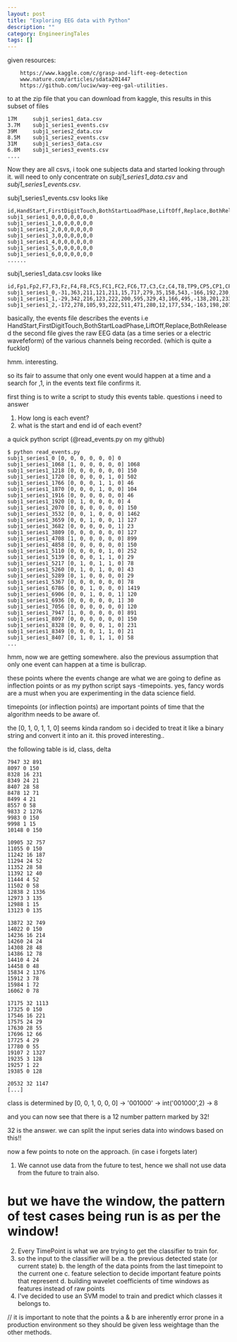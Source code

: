 ```yaml
---
layout: post
title: "Exploring EEG data with Python"
description: ""
category: EngineeringTales
tags: []
---
```




given resources:

```
    https://www.kaggle.com/c/grasp-and-lift-eeg-detection
    www.nature.com/articles/sdata201447
    https://github.com/luciw/way-eeg-gal-utilities.
```

to at the zip file that you can download from kaggle,
this results in this subset of files

```
17M     subj1_series1_data.csv
3.7M    subj1_series1_events.csv
39M     subj1_series2_data.csv
8.5M    subj1_series2_events.csv
31M     subj1_series3_data.csv
6.8M    subj1_series3_events.csv
....
```

Now they are all csvs, i took one subjects data and started looking through it.
will need to only concentrate on *subj1_series1_data.csv* and *subj1_series1_events.csv*.

subj1_series1_events.csv looks like

```
id,HandStart,FirstDigitTouch,BothStartLoadPhase,LiftOff,Replace,BothReleased
subj1_series1_0,0,0,0,0,0,0
subj1_series1_1,0,0,0,0,0,0
subj1_series1_2,0,0,0,0,0,0
subj1_series1_3,0,0,0,0,0,0
subj1_series1_4,0,0,0,0,0,0
subj1_series1_5,0,0,0,0,0,0
subj1_series1_6,0,0,0,0,0,0
......
```

subj1_series1_data.csv looks like

```
id,Fp1,Fp2,F7,F3,Fz,F4,F8,FC5,FC1,FC2,FC6,T7,C3,Cz,C4,T8,TP9,CP5,CP1,CP2,CP6,TP10,P7,P3,Pz,P4,P8,PO9,O1,Oz,O2,PO10
subj1_series1_0,-31,363,211,121,211,15,717,279,35,158,543,-166,192,230,573,860,128,59,272,473,325,379,536,348,383,105,607,289,459,173,120,704
subj1_series1_1,-29,342,216,123,222,200,595,329,43,166,495,-138,201,233,554,846,185,47,269,455,307,368,529,327,369,78,613,248,409,141,83,737
subj1_series1_2,-172,278,105,93,222,511,471,280,12,177,534,-163,198,207,542,768,145,52,250,452,273,273,511,319,355,66,606,320,440,141,62,677
```

basically, the events file describes the events i.e HandStart,FirstDigitTouch,BothStartLoadPhase,LiftOff,Replace,BothReleased
the second file gives the raw EEG data (as a time series or a electric wavefeform) of the various channels being recorded. (which is quite a fucklot)

hmm. interesting.

so its fair to assume that only one event would happen at a time and a search for ,1, in the events text file confirms it.

first thing is to write a script to study this events table.
questions i need to answer

1. How long is each event?
2. what is the start and end id of each event?


a quick python script (@read_events.py on my github)

```
$ python read_events.py                                                                                            
subj1_series1_0 [0, 0, 0, 0, 0, 0] 0
subj1_series1_1068 [1, 0, 0, 0, 0, 0] 1068
subj1_series1_1218 [0, 0, 0, 0, 0, 0] 150
subj1_series1_1720 [0, 0, 0, 0, 1, 0] 502
subj1_series1_1766 [0, 0, 0, 1, 1, 0] 46
subj1_series1_1870 [0, 0, 0, 1, 0, 0] 104
subj1_series1_1916 [0, 0, 0, 0, 0, 0] 46
subj1_series1_1920 [0, 1, 0, 0, 0, 0] 4
subj1_series1_2070 [0, 0, 0, 0, 0, 0] 150
subj1_series1_3532 [0, 0, 1, 0, 0, 0] 1462
subj1_series1_3659 [0, 0, 1, 0, 0, 1] 127
subj1_series1_3682 [0, 0, 0, 0, 0, 1] 23
subj1_series1_3809 [0, 0, 0, 0, 0, 0] 127
subj1_series1_4708 [1, 0, 0, 0, 0, 0] 899
subj1_series1_4858 [0, 0, 0, 0, 0, 0] 150
subj1_series1_5110 [0, 0, 0, 0, 1, 0] 252
subj1_series1_5139 [0, 0, 0, 1, 1, 0] 29
subj1_series1_5217 [0, 1, 0, 1, 1, 0] 78
subj1_series1_5260 [0, 1, 0, 1, 0, 0] 43
subj1_series1_5289 [0, 1, 0, 0, 0, 0] 29
subj1_series1_5367 [0, 0, 0, 0, 0, 0] 78
subj1_series1_6786 [0, 0, 1, 0, 0, 0] 1419
subj1_series1_6906 [0, 0, 1, 0, 0, 1] 120
subj1_series1_6936 [0, 0, 0, 0, 0, 1] 30
subj1_series1_7056 [0, 0, 0, 0, 0, 0] 120
subj1_series1_7947 [1, 0, 0, 0, 0, 0] 891
subj1_series1_8097 [0, 0, 0, 0, 0, 0] 150
subj1_series1_8328 [0, 0, 0, 0, 1, 0] 231
subj1_series1_8349 [0, 0, 0, 1, 1, 0] 21
subj1_series1_8407 [0, 1, 0, 1, 1, 0] 58
...
```

hmm, now we are getting somewhere.
also the previous assumption that only one event can happen at a time is bullcrap.

these points where the events change are what we are going to define as inflection points or as my python script says -timepoints. yes, fancy words are a must when you are experimenting in the data science field.

timepoints (or inflection points) are important points of time that the algorithm needs to be aware of.

the [0, 1, 0, 1, 1, 0] seems kinda random so i decided to treat it like a binary string and convert it into an it.
this proved interesting..

the following table is id, class, delta

```
7947 32 891
8097 0 150
8328 16 231
8349 24 21
8407 28 58
8478 12 71
8499 4 21
8557 0 58
9833 2 1276
9983 0 150
9998 1 15
10148 0 150

10905 32 757
11055 0 150
11242 16 187
11294 24 52
11352 28 58
11392 12 40
11444 4 52
11502 0 58
12838 2 1336
12973 3 135
12988 1 15
13123 0 135

13872 32 749
14022 0 150
14236 16 214
14260 24 24
14308 28 48
14386 12 78
14410 4 24
14458 0 48
15834 2 1376
15912 3 78
15984 1 72
16062 0 78

17175 32 1113
17325 0 150
17546 16 221
17575 24 29
17630 28 55
17696 12 66
17725 4 29
17780 0 55
19107 2 1327
19235 3 128
19257 1 22
19385 0 128

20532 32 1147
[...]
```

class is determined by [0, 0, 1, 0, 0, 0] -> '001000' -> int('001000',2) -> 8

and you can now see that there is a 12 number pattern marked by 32!

32 is the answer. we can split the input series data into windows based on this!!

now a few points to note on the approach. (in case i forgets later)

1. We cannot use data from the future to test, hence we shall not use data from the future to train also. 
# but we have the window, the pattern of test cases being run is as per the window!
2. Every TimePoint is what we are trying to get the classifier to train for.
3. so the input to the classifier will be
    a. the previous detected state (or current state)
    b. the length of the data points from the last timepoint to the current one
    c. feature selection to decide important feature points that represent 
    d. building wavelet coefficients of time windows as features instead of raw points
4. I've decided to use an SVM model to train and predict which classes it belongs to.

// it is important to note that the points a & b are inherently error prone in a production environment so they should be given less weightage than the other methods.
